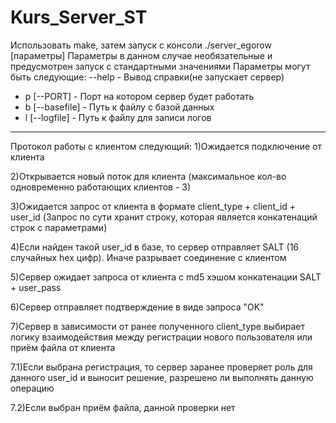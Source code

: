 # Kurs_Server_ST
Использовать make, затем запуск с консоли ./server_egorow [параметры]
Параметры в данном случае необязательные и предусмотрен запуск с стандартными значениями
Параметры могут быть следующие:
--help - Вывод справки(не запускает сервер)
- p [--PORT] - Порт на котором сервер будет работать
- b [--basefile] - Путь к файлу с базой данных
- l [--logfile] - Путь к файлу для записи логов
--------------------------------------
Протокол работы с клиентом следующий:
1)Ожидается подключение от клиента

2)Открывается новый поток для клиента (максимальное кол-во одновременно работающих клиентов - 3)

3)Ожидается запрос от клиента в формате client_type + client_id + user_id (Запрос по сути хранит строку, которая является конкатенаций строк с параметрами)

4)Если найден такой user_id в базе, то сервер отправляет SALT (16 cлучайных hex цифр). Иначе разрывает соединение с клиентом

5)Сервер ожидает запроса от клиента с md5 хэшом конкатенации SALT + user_pass

6)Сервер отправляет подтверждение в виде запроса "OK"

7)Сервер в зависимости от ранее полученного client_type выбирает логику взаимодействия между регистрации нового пользователя или приём файла от клиента

7.1)Если выбрана регистрация, то сервер заранее проверяет роль для данного user_id и выносит решение, разрешено ли выполнять данную операцию

7.2)Если выбран приём файла, данной проверки нет
